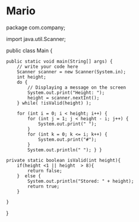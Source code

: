 # Mario
package com.company;

import java.util.Scanner;

public class Main {

    public static void main(String[] args) {
        // write your code here
        Scanner scanner = new Scanner(System.in);
        int height;
        do {
            // Displaying a message on the screen
            System.out.print("Height: ");
            height = scanner.nextInt();
        } while( !isValid(height) );

        for (int i = 0; i < height; i++) {
            for (int j = 1; j < height - i; j++) {
                System.out.print(" ");
            }
            for (int k = 0; k <= i; k++) {
                System.out.print("#");
            }
            System.out.println(" "); } }

    private static boolean isValid(int height){
        if(height <1 || height  > 8){
            return false;
        }  else {
            System.out.println("Stored: " + height);
            return true;
        }

    }

}
